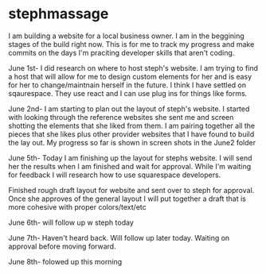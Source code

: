 # stephmassage

I am building a website for a local business owner. I am in the beggining stages of the build right now. This is for me to track my progress and make commits on the days I'm praciting developer skills that aren't coding.

June 1st-
I did research on where to host steph's website. I am trying to find a host that will allow for me to design custom elements for her and is easy for her to change/maintnain herself in the future. I think I have settled on sqaurespace. They use react and I can use plug ins for things like forms.

June 2nd-
I am starting to plan out the layout of steph's website. I started with looking through the reference websites she sent me and screen shotting the elements that she liked from them. I am pairing together all the pieces that she likes plus other provider websites that I have found to build the lay out. My progress so far is shown in screen shots in the June2 folder

June 5th-
Today I am finishing up the layout for stephs website. I will send her the results when I am finished and wait for approval. While I'm waiting for feedback I will research how to use squarespace developers.

Finished rough draft layout for website and sent over to steph for approval. Once she approves of the general layout I will put together a draft that is more cohesive with proper colors/text/etc

June 6th-
will follow up w steph today

June 7th-
Haven't heard back. Will follow up later today. Waiting on approval before moving forward.

June 8th-
folowed up this morning
